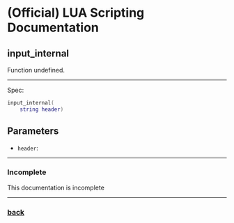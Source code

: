 
# (Official) LUA Scripting Documentation

## input_internal

Function undefined.

___

Spec:

```lua
input_internal(
	string header)
```

## Parameters

- `header`: 

___

### Incomplete

This documentation is incomplete

___

### [back](../other)
